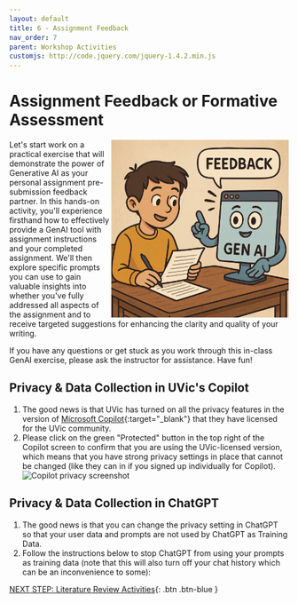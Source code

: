 ```yaml
---
layout: default
title: 6 - Assignment Feedback
nav_order: 7
parent: Workshop Activities
customjs: http://code.jquery.com/jquery-1.4.2.min.js
---
```


# Assignment Feedback or Formative Assessment
<img src="images/6-genai-feedback.png" style="float:right;width:320px;" alt="A computer helping a child with their assignment">
Let's start work on a practical exercise that will demonstrate the power of Generative AI as your personal assignment pre-submission feedback partner. In this hands-on activity, you'll experience firsthand how to effectively provide a GenAI tool with assignment instructions and your completed assignment. We'll then explore specific prompts you can use to gain valuable insights into whether you've fully addressed all aspects of the assignment and to receive targeted suggestions for enhancing the clarity and quality of your writing. 

If you have any questions or get stuck as you work through this in-class GenAI exercise, please ask the instructor for assistance.  Have fun!

## Privacy & Data Collection in UVic's Copilot
1. The good news is that UVic has turned on all the privacy features in the version of [Microsoft Copilot](https://copilot.microsoft.com){:target="_blank"} that they have licensed for the UVic community.
2. Please click on the green "Protected" button in the top right of the Copilot screen to confirm that you are using the UVic-licensed version, which means that you have strong privacy settings in place that cannot be changed (like they can in if you signed up individually for Copilot).
<br><img src="images/5-copilot-privacy.png"  alt="Copilot privacy screenshot"><br>

## Privacy & Data Collection in ChatGPT
1. The good news is that you can change the privacy setting in ChatGPT so that your user data and prompts are not used by ChatGPT as Training Data.
2. Follow the instructions below to stop ChatGPT from using your prompts as training data (note that this will also turn off your chat history which can be an inconvenience to some):

[NEXT STEP: Literature Review Activities](7-lit-review.html){: .btn .btn-blue }
